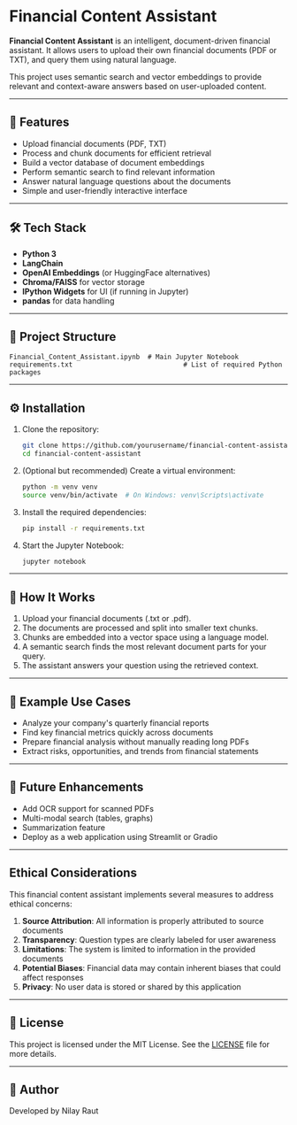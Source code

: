 # Financial Content Assistant

**Financial Content Assistant** is an intelligent, document-driven financial assistant.
It allows users to upload their own financial documents (PDF or TXT), and query them using natural language.

This project uses semantic search and vector embeddings to provide relevant and context-aware answers based on user-uploaded content.

---

## 🚀 Features

- Upload financial documents (PDF, TXT)
- Process and chunk documents for efficient retrieval
- Build a vector database of document embeddings
- Perform semantic search to find relevant information
- Answer natural language questions about the documents
- Simple and user-friendly interactive interface

---

## 🛠️ Tech Stack

- **Python 3**
- **LangChain**
- **OpenAI Embeddings** (or HuggingFace alternatives)
- **Chroma/FAISS** for vector storage
- **IPython Widgets** for UI (if running in Jupyter)
- **pandas** for data handling

---

## 📂 Project Structure

```
Financial_Content_Assistant.ipynb  # Main Jupyter Notebook
requirements.txt                            # List of required Python packages
```

---

## ⚙️ Installation

1. Clone the repository:
   ```bash
   git clone https://github.com/yourusername/financial-content-assistant.git
   cd financial-content-assistant
   ```

2. (Optional but recommended) Create a virtual environment:
   ```bash
   python -m venv venv
   source venv/bin/activate  # On Windows: venv\Scripts\activate
   ```

3. Install the required dependencies:
   ```bash
   pip install -r requirements.txt
   ```

4. Start the Jupyter Notebook:
   ```bash
   jupyter notebook
   ```

---

## 🧐 How It Works

1. Upload your financial documents (.txt or .pdf).
2. The documents are processed and split into smaller text chunks.
3. Chunks are embedded into a vector space using a language model.
4. A semantic search finds the most relevant document parts for your query.
5. The assistant answers your question using the retrieved context.

---

## 🎯 Example Use Cases

- Analyze your company's quarterly financial reports
- Find key financial metrics quickly across documents
- Prepare financial analysis without manually reading long PDFs
- Extract risks, opportunities, and trends from financial statements

---

## 📢 Future Enhancements

- Add OCR support for scanned PDFs
- Multi-modal search (tables, graphs)
- Summarization feature
- Deploy as a web application using Streamlit or Gradio

---

## Ethical Considerations

This financial content assistant implements several measures to address ethical concerns:

1. **Source Attribution**: All information is properly attributed to source documents
2. **Transparency**: Question types are clearly labeled for user awareness
3. **Limitations**: The system is limited to information in the provided documents
4. **Potential Biases**: Financial data may contain inherent biases that could affect responses
5. **Privacy**: No user data is stored or shared by this application

---

## 📄 License

This project is licensed under the MIT License. See the [LICENSE](LICENSE) file for more details.

---

## 💫 Author

Developed by Nilay Raut

